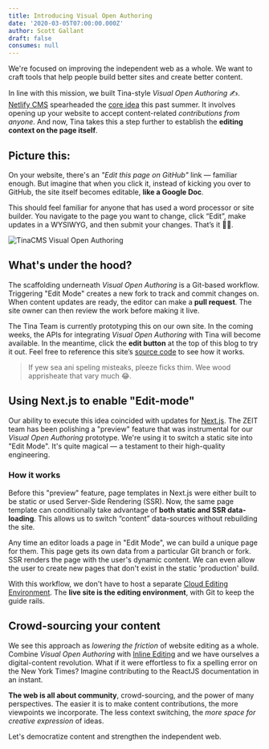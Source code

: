 ```yaml
---
title: Introducing Visual Open Authoring
date: '2020-03-05T07:00:00.000Z'
author: Scott Gallant
draft: false
consumes: null
---
```


We're focused on improving the independent web as a whole. We want to craft tools that help people build better sites and create better content.

In line with this mission, we built Tina-style _Visual Open Authoring_ ✍️. [Netlify CMS](https://www.netlifycms.org/) spearheaded the [core idea](https://css-tricks.com/netlify-cms-open-authoring/#article-header-id-0) this past summer. It involves opening up your website to accept content-related _contributions from anyone_. And now, Tina takes this a step further to establish the **editing context on the page itself**.

## Picture this:

On your website, there's an _"Edit this page on GitHub"_ link — familiar enough. But imagine that when you click it, instead of kicking you over to GitHub, the site itself becomes editable, **like a Google Doc**.

This should feel familiar for anyone that has used a word processor or site builder. You navigate to the page you want to change, click “Edit”, make updates in a WYSIWYG, and then submit your changes. That’s it 🧞‍♂️.

![TinaCMS Visual Open Authoring](/gif/open_authoring.gif)

## What's under the hood?

The scaffolding underneath _Visual Open Authoring_ is a Git-based workflow. Triggering "Edit Mode" creates a new fork to track and commit changes on. When content updates are ready, the editor can make a **pull request**. The site owner can then review the work before making it live.

The Tina Team is currently prototyping this on our own site. In the coming weeks, the APIs for integrating _Visual Open Authoring_ with Tina will become available. In the meantime, click the **edit button** at the top of this blog to try it out. Feel free to reference this site’s [source code](https://github.com/tinacms/tinacms.org) to see how it works.

> If yew sea ani speling misteaks, pleeze ficks thim. Wee wood apprisheate that vary much 😂.

## Using Next.js to enable "Edit-mode"

Our ability to execute this idea coincided with updates for [Next.js](https://nextjs.org/). The ZEIT team has been polishing a "preview" feature that was instrumental for our _Visual Open Authoring_ prototype. We're using it to switch a static site into "Edit Mode". It's quite magical — a testament to their high-quality engineering.

### How it works

Before this "preview" feature, page templates in Next.js were either built to be static or used Server-Side Rendering (SSR). Now, the same page template can conditionally take advantage of **both static and SSR data-loading**. This allows us to switch “content” data-sources without rebuilding the site.

Any time an editor loads a page in "Edit Mode", we can build a unique page for them. This page gets its own data from a particular Git branch or fork. SSR renders the page with the user's dynamic content. We can even allow the user to create new pages that don't exist in the static 'production' build.

With this workflow, we don't have to host a separate [Cloud Editing Environment](https://tinacms.org/blog/editing-on-the-cloud). The **live site is the editing environment**, with Git to keep the guide rails.

## Crowd-sourcing your content

We see this approach as _lowering the friction_ of website editing as a whole. Combine _Visual Open Authoring_ with [Inline Editing](https://tinacms.org/docs/inline-editing) and we have ourselves a digital-content revolution. What if it were effortless to fix a spelling error on the New York Times? Imagine contributing to the ReactJS documentation in an instant.

**The web is all about community**, crowd-sourcing, and the power of many perspectives. The easier it is to make content contributions, the more viewpoints we incorporate. The less context switching, the _more space for creative expression_ of ideas.

Let's democratize content and strengthen the independent web.
